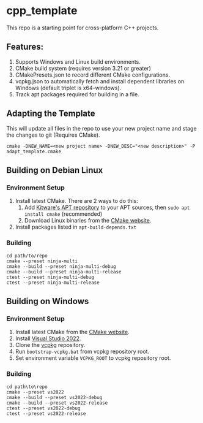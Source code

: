 # cpp_template

<!-- begin new description -->
This repo is a starting point for cross-platform C++ projects.

## Features:
1. Supports Windows and Linux build environments.
1. CMake build system (requires version 3.21 or greater)
1. CMakePresets.json to record different CMake configurations.
1. vcpkg.json to automatically fetch and install dependent libraries on Windows (default triplet is x64-windows).
1. Track apt packages required for building in a file.

## Adapting the Template
This will update all files in the repo to use your new project name and stage the changes to git (Requires CMake).
```
cmake -DNEW_NAME=<new project name> -DNEW_DESC="<new description>" -P adapt_template.cmake
```
<!-- end new description -->

## Building on Debian Linux
### Environment Setup
1. Install latest CMake. There are 2 ways to do this:
    1. Add [Kitware's APT repository](https://apt.kitware.com/) to your APT sources, then `sudo apt install cmake` (recommended)
    1. Download Linux binaries from the [CMake website](https://cmake.org/download/). 
1. Install packages listed in `apt-build-depends.txt`
### Building
```
cd path/to/repo
cmake --preset ninja-multi
cmake --build --preset ninja-multi-debug
cmake --build --preset ninja-multi-release
ctest --preset ninja-multi-debug
ctest --preset ninja-multi-release
```

## Building on Windows
### Environment Setup
1. Install latest CMake from the [CMake website](https://cmake.org/download/).
1. Install [Visual Studio 2022](https://visualstudio.microsoft.com/downloads/).
1. Clone the [vcpkg](https://github.com/Microsoft/vcpkg) repository.
1. Run `bootstrap-vcpkg.bat` from vcpkg repository root.
1. Set environment variable `VCPKG_ROOT` to vcpkg repository root.
### Building
```
cd path\to\repo
cmake --preset vs2022
cmake --build --preset vs2022-debug
cmake --build --preset vs2022-release
ctest --preset vs2022-debug
ctest --preset vs2022-release
```
